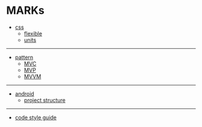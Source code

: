 MARKs
=====
- [css](https://github.com/ryusehui/references/tree/main/css)
  - [flexible](https://github.com/ryusehui/references/blob/main/css/flexible.md)
  - [units](https://github.com/ryusehui/references/blob/main/css/units.md)
---
- [pattern](https://github.com/ryusehui/references/tree/main/patterns)
  - [MVC](https://github.com/ryusehui/references/blob/main/patterns/MVC.md)
  - [MVP](https://github.com/ryusehui/references/blob/main/patterns/MVP.md)
  - [MVVM](https://github.com/ryusehui/references/blob/main/patterns/MVVM.md)
---
- [android](https://github.com/ryusehui/references/blob/main/android)
  - [project structure](https://github.com/ryusehui/references/blob/main/android/project-structure.md)
---
- [code style guide](https://github.com/ryusehui/references/tree/main/code-style-guide)
